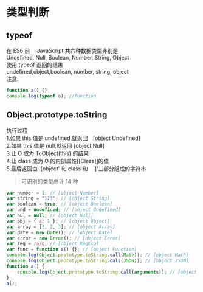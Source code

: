 # 类型判断

## typeof

在 ES6 前　 JavaScript 共六种数据类型非别是  
Undefined, Null, Boolean, Number, String, Object  
使用 typeof 返回的结果  
undefined,object,boolean, number, string, object  
注意:

```javascript
function a() {}
console.log(typeof a); //function
```

## Object.prototype.toString

执行过程  
1.如果 this 值是 undefined,就返回　[object Undefined]  
2.如果 this 值是 null,就返回 [object Null]  
3.让 O 成为 ToObject(this) 的结果  
4.让 class 成为 O 的内部属性[[Class]]的值  
5.最后返回由 '[object' 和 class 和　']'三部分组成的字符串

> 可识别的类型总计 14 种

```javascript
var number = 1; // [object Number]
var string = "123"; // [object String]
var boolean = true; // [object Boolean]
var und = undefined; // [object Undefined]
var nul = null; // [object Null]
var obj = { a: 1 }; // [object Object]
var array = [1, 2, 3]; // [object Array]
var date = new Date(); // [object Date]
var error = new Error(); // [object Error]
var reg = /a/g; // [object RegExp]
var func = function a() {}; // [object Function]
console.log(Object.prototype.toString.call(Math)); // [object Math]
console.log(Object.prototype.toString.call(JSON)); // [object JSON]
function a() {
    console.log(Object.prototype.toString.call(arguments)); // [object Arguments]
}
a();
```

